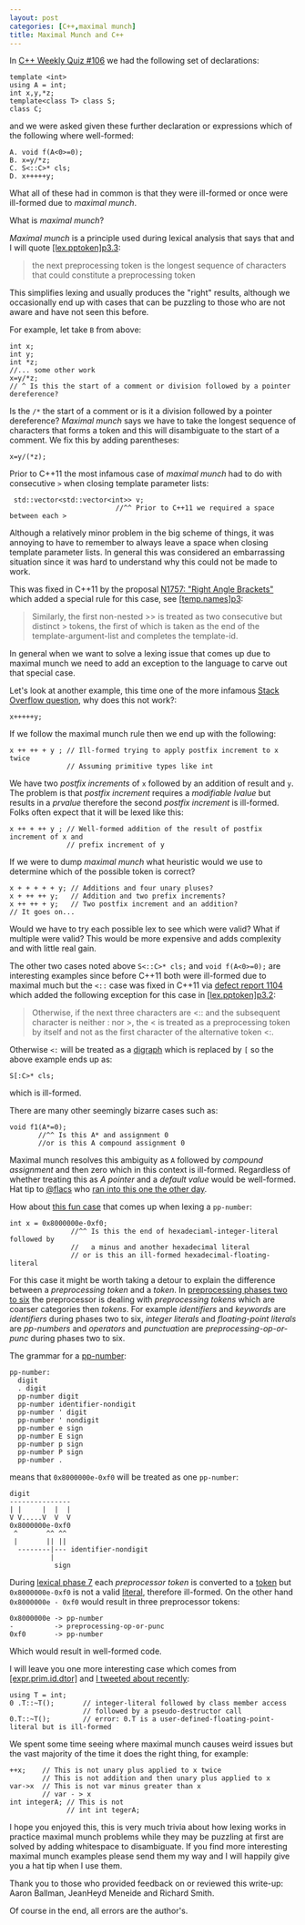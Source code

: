 ```yaml
---
layout: post
categories: [C++,maximal munch]
title: Maximal Munch and C++
---
```


In [C++ Weekly Quiz #106](https://twitter.com/shafikyaghmour/status/1317270944780484609) we had the following set of declarations:

```
template <int>
using A = int;
int x,y,*z;
template<class T> class S;
class C;
```

and we were asked given these further declaration or expressions which of the following where well-formed:

```
A. void f(A<0>=0);
B. x=y/*z;
C. S<::C>* cls;
D. x+++++y;
```

What all of these had in common is that they were ill-formed or once were ill-formed due to *maximal munch*.

What is *maximal munch*? 

*Maximal munch* is a principle used during lexical analysis that says that and I will quote [\[lex.pptoken\]p3.3](http://eel.is/c++draft/lex#pptoken-3.3):

>the next preprocessing token is the longest sequence of characters that could constitute a preprocessing token

This simplifies lexing and usually produces the "right" results, although we occasionally end up with cases that can be puzzling to those who are not aware and have not seen this before.

For example, let take `B` from above:

```
int x;
int y;
int *z;
//... some other work
x=y/*z;
// ^ Is this the start of a comment or division followed by a pointer dereference?
```

Is the `/*` the start of a comment or is it a division followed by a pointer dereference? *Maximal munch* says we have to take the longest sequence of characters that forms a token and this will disambiguate to the start of a comment. We fix this by adding parentheses:

```
x=y/(*z);
```

Prior to C++11 the most infamous case of *maximal munch* had to do with consecutive `>` when closing template parameter lists:

```
 std::vector<std::vector<int>> v;
                          //^^ Prior to C++11 we required a space between each >
```

Although a relatively minor problem in the big scheme of things, it was annoying to have to remember to always leave a space when closing template parameter lists. In general this was considered an embarrassing situation since it was hard to understand why this could not be made to work.

This was fixed in C++11 by the proposal [N1757: "Right Angle Brackets"](http://www.open-std.org/jtc1/sc22/wg21/docs/papers/2005/n1757.html) which added a special rule for this case, see [\[temp.names\]p3](http://eel.is/c++draft/temp.names#3):

>Similarly, the first non-nested >> is treated as two consecutive but distinct > tokens, the first of which is taken as the end of the template-argument-list and completes the template-id.

In general when we want to solve a lexing issue that comes up due to maximal munch we need to add an exception to the language to carve out that special case.

Let's look at another example, this time one of the more infamous [Stack Overflow question](https://stackoverflow.com/a/24947922), why does this not work?:

```
x+++++y;
```

If we follow the maximal munch rule then we end up with the following:

```
x ++ ++ + y ; // Ill-formed trying to apply postfix increment to x twice
              // Assuming primitive types like int
```

We have two *postfix increments* of `x` followed by an addition of result and `y`. The problem is that *postfix increment* requires a *modifiable lvalue* but results in a *prvalue* therefore the second *postfix increment* is ill-formed. Folks often expect that it will be lexed like this:

```
x ++ + ++ y ; // Well-formed addition of the result of postfix increment of x and 
              // prefix increment of y
```

If we were to dump *maximal munch* what heuristic would we use to determine which of the possible token is correct?

```
x + + + + + y; // Additions and four unary pluses?
x + ++ ++ y;   // Addition and two prefix increments?
x ++ ++ + y;   // Two postfix increment and an addition?
// It goes on...
```

Would we have to try each possible lex to see which were valid? What if multiple were valid? This would be more expensive and adds complexity and with little real gain.

The other two cases noted above `S<::C>* cls;` and `void f(A<0>=0);` are interesting examples since before C++11 both were ill-formed due to maximal much but the `<::` case was fixed in C++11 via [defect report 1104](http://www.open-std.org/jtc1/sc22/wg21/docs/papers/2011/n3237.html#1104) which added the following exception for this case in [\[lex.pptoken\]p3.2](http://eel.is/c++draft/lex.pptoken#3.2):

>Otherwise, if the next three characters are <\:\: and the subsequent character is neither : nor >, the < is treated as a preprocessing token by itself and not as the first character of the alternative token <\:.

Otherwise `<:` will be treated as a [digraph](http://eel.is/c++draft/lex.digraph) which is replaced by `[` so the above example ends up as:

```
S[:C>* cls;
```

which is ill-formed.

There are many other seemingly bizarre cases such as:

```
void f1(A*=0);
       //^^ Is this A* and assignment 0
       //or is this A compound assignment 0 
```

Maximal munch resolves this ambiguity as `A` followed by *compound assignment* and then zero which in this context is ill-formed. Regardless of whether treating this as *A pointer* and a *default value* would be well-formed. Hat tip to [@flacs](https://twitter.com/f1ac5) who [ran into this one the other day](https://twitter.com/f1ac5/status/1313186140845998081).


How about [this fun case](https://twitter.com/shafikyaghmour/status/1162990625160978439) that comes up when lexing a `pp-number`:

```
int x = 0x8000000e-0xf0;
               //^^ Is this the end of hexadeciaml-integer-literal followed by
               //   a minus and another hexadecimal literal
               // or is this an ill-formed hexadecimal-floating-literal 
```

For this case it might be worth taking a detour to explain the difference between a *preprocessing token* and a *token*. In [preprocessing phases two to six](http://eel.is/c++draft/lex.phases) the preprocessor is dealing with *preprocessing tokens* which are coarser categories then *tokens*. For example *identifiers* and *keywords* are *identifiers* during phases two to six, *integer literals* and *floating-point literals* are *pp-numbers* and *operators* and *punctuation* are *preprocessing-op-or-punc* during phases two to six.

The grammar for a [pp-number](http://eel.is/c++draft/lex#nt:pp-number):

```
pp-number:
  digit
  . digit
  pp-number digit
  pp-number identifier-nondigit
  pp-number ' digit
  pp-number ' nondigit
  pp-number e sign
  pp-number E sign
  pp-number p sign
  pp-number P sign
  pp-number .
```
means that `0x8000000e-0xf0` will be treated as one `pp-number`:

```
digit
---------------
| |     |  |  |
V V.....V  V  V 
0x8000000e-0xf0
 ^       ^^ ^^
 |       || ||
  --------|--- identifier-nondigit
          |
           sign
```

During [lexical phase 7](http://eel.is/c++draft/lex.phases#1.7) each *preprocessor token* is converted to a [token](http://eel.is/c++draft/lex.token) but `0x8000000e-0xf0` is not a valid [literal](http://eel.is/c++draft/lex.literal.kinds#nt:literal), therefore ill-formed. On the other hand `0x8000000e - 0xf0` would result in three preprocessor tokens:

```
0x8000000e -> pp-number
-          -> preprocessing-op-or-punc
0xf0       -> pp-number
```

Which would result in well-formed code.

I will leave you one more interesting case which comes from [\[expr.prim.id.dtor\]](http://eel.is/c++draft/expr.prim.id.dtor#3) and [I tweeted about recently](https://twitter.com/shafikyaghmour/status/1341828917439549441):

```
using T = int;
0 .T::~T();       // integer-literal followed by class member access
                  // followed by a pseudo-destructor call
0.T::~T();        // error: 0.T is a user-defined-floating-point-literal but is ill-formed
```

We spent some time seeing where maximal munch causes weird issues but the vast majority of the time it does the right thing, for example:

```
++x;    // This is not unary plus applied to x twice
        // This is not addition and then unary plus applied to x
var->x  // This is not var minus greater than x 
        // var - > x
int integerA; // This is not 
              // int int tegerA;
```

I hope you enjoyed this, this is very much trivia about how lexing works in practice maximal munch problems while they may be puzzling at first are solved by adding whitespace to disambiguate. If you find more interesting maximal munch examples please send them my way and I will happily give you a hat tip when I use them.

Thank you to those who provided feedback on or reviewed this write-up: Aaron Ballman, JeanHeyd Meneide and Richard Smith.

Of course in the end, all errors are the author's.
